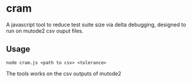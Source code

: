 # cram
A javascript tool to reduce test suite size via delta debugging, designed to run on mutode2 csv ouput files.  
  
## Usage
`node cram.js <path to csv> <tolerance>`  

The tools works on the csv outputs of mutode2
